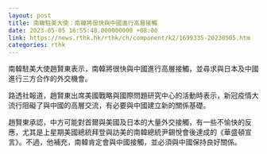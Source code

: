 ```yaml
---
layout: post
title: 南韓駐美大使︰南韓將很快與中國進行高層接觸
date: 2023-05-05 16:55:48.000000000 +08:00
link: https://news.rthk.hk/rthk/ch/component/k2/1699335-20230505.htm
categories: rthk
---
```


南韓駐美大使趙賢東表示，南韓將很快與中國進行高層接觸，並尋求與日本及中國進行三方合作的外交機會。

路透社報道，趙賢東出席美國戰略與國際問題研究中心的活動時表示，新冠疫情大流行阻礙了與中國的高層交流，有必要與中國建立新的關係基礎。

趙賢東承認，中方可能對首爾與美國及日本的大量外交接觸，有一些不愉快的反應，尤其是上星期美國總統拜登與訪美的南韓總統尹錫悅會後達成的《華盛頓宣言》。不過，他補充，南韓肯定會與中國接觸，並必須與中國保持良好關係。

